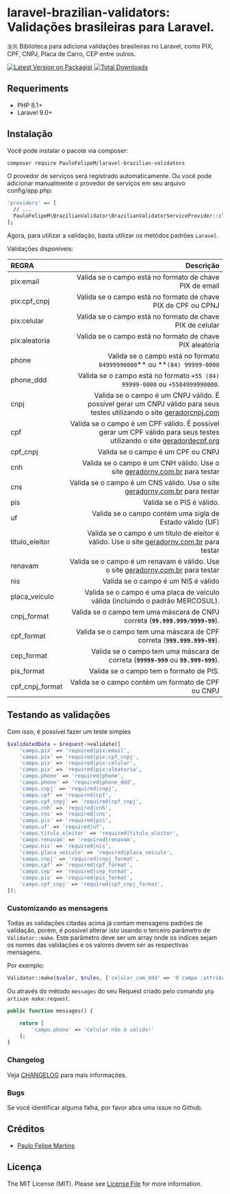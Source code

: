 # laravel-brazilian-validators: Validações brasileiras para Laravel.

:brazil: Biblioteca para adiciona validações brasileiras no Laravel, como PIX, CPF, CNPJ, Placa de Carro, CEP entre outros.

[![Latest Version on Packagist](https://img.shields.io/badge/packagist-1.0.0-blue)](https://packagist.org/packages/paulofelipem/laravel-brazilian-validators)
[![Total Downloads](https://img.shields.io/packagist/dt/PauloFelipeM/laravel-brazilian-validators)](https://packagist.org/packages/paulofelipem/laravel-brazilian-validators)

## Requeriments

- PHP 8.1+
- Laravel 9.0+

## Instalação

Você pode instalar o pacote via composer:

```bash
composer require PauloFelipeM/laravel-brazilian-validators
```

O provedor de serviços será registrado automaticamente. Ou você pode adicionar manualmente o provedor de serviços em seu
arquivo config/app.php:

```bash
'providers' => [
  // ...
  PauloFelipeM\BrazilianValidator\BrazilianValidatorServiceProvider::class,
];
```

Agora, para utilizar a validação, basta utilizar os metódos padrões `Laravel`.

Validações disponíveis:

| REGRA           |                                                                                                                                             Descrição |
|:----------------|------------------------------------------------------------------------------------------------------------------------------------------------------:|
| pix:email       |                                                                                               Valida se o campo está no formato de chave PIX de email |
| pix:cpf_cnpj    |                                                                                         Valida se o campo está no formato de chave PIX de CPF ou CPNJ |
| pix:celular     |                                                                                             Valida se o campo está no formato de chave PIX de celular |
| pix:aleatoria   |                                                                                              Valida se o campo está no formato de chave PIX aleatória |
| phone           |                                                                              Valida se o campo está no formato `84999990000`** ou **`(84) 99999-0000` |
| phone_ddd       |                                                                          Valida se o campo está no formato `+55 (84) 99999-0000` ou `+5584999990000`. |
| cnpj            | Valida se o campo é um CNPJ válido. É possível gerar um CNPJ válido para seus testes utilizando o site [geradorcnpj.com](http://www.geradorcnpj.com/) |
| cpf             |      Valida se o campo é um CPF válido. É possível gerar um CPF válido para seus testes utilizando o site [geradordecpf.org](http://geradordecpf.org) |
| cpf_cnpj        |                                                                                                                    Valida se o campo é um CPF ou CNPJ |
| cnh             |                                   Valida se o campo é um CNH válido. Use o site [geradornv.com.br](https://geradornv.com.br/gerador-cnh/) para testar |
| cns             |                                   Valida se o campo é um CNS válido. Use o site [geradornv.com.br](https://geradornv.com.br/gerador-cns/) para testar |
| pis             |                                                                                                                             Valida se o PIS é válido. |
| uf              |                                                                                              Valida se o campo contém uma sigla de Estado válido (UF) |
| titulo_eleitor  |        Valida se o campo é um título de eleitor é válido. Use o site [geradornv.com.br](https://geradornv.com.br/gerador-titulo-eleitor/) para testar |
| renavam         |                         Valida se o campo é um renavam é válido. Use o site [geradornv.com.br](https://geradornv.com.br/gerador-renavam/) para testar |
| nis             |                                                                                                                   Valida se o campo é um NIS é válido |
| placa_veiculo   |                                                                        Valida se o campo é uma placa de veículo válida (incluindo o padrão MERCOSUL). |
| cnpj_format     |                                                                         Valida se o campo tem uma máscara de CNPJ correta (**`99.999.999/9999-99`**). |
| cpf_format      |                                                                              Valida se o campo tem uma máscara de CPF correta (**`999.999.999-99`**). |
| cep_format      |                                                                   Valida se o campo tem uma máscara de correta (**`99999-999`** ou **`99.999-999`**). |
| pis_format      |                                                                                                               Valida se o campo tem o formato de PIS. |
| cpf_cnpj_format |                                                                                                    Valida se o campo contém um formato de CPF ou CNPJ |

## Testando as validações

Com isso, é possível fazer um teste simples

```php
$validatedData = $request->validate([
    'campo.pix' => 'required|pix:email',
    'campo.pix' => 'required|pix:cpf_cnpj',
    'campo.pix' => 'required|pix:celular',
    'campo.pix' => 'required|pix:aleatoria',
    'campo.phone' => 'required|phone',
    'campo.phone' => 'required|phone_ddd',
    'campo.cnpj' => 'required|cnpj',
    'campo.cpf' => 'required|cpf',
    'campo.cpf_cnpj' => 'required|cpf_cnpj',
    'campo.cnh' => 'required|cnh',
    'campo.cns' => 'required|cns',
    'campo.pis' => 'required|pis',
    'campo.uf' => 'required|uf',
    'campo.titulo_eleitor' => 'required|titulo_eleitor',
    'campo.renavam' => 'required|renavam',
    'campo.nis' => 'required|nis',
    'campo.placa_veiculo' => 'required|placa_veiculo',
    'campo.cnpj' => 'required|cnpj_format',
    'campo.cpf' => 'required|cpf_format',
    'campo.cep' => 'required|cep_format',
    'campo.pis' => 'required|pis_format',
    'campo.cpf_cnpj' => 'required|cpf_cnpj_format',
]);
```

### Customizando as mensagens

Todas as validações citadas acima já contam mensagens padrões de validação, porém, é possível alterar isto usando o
terceiro parâmetro de `Validator::make`. Este parâmetro deve ser um array onde os índices sejam os nomes das validações
e os valores devem ser as respectivas mensagens.

Por exemplo:

```php
Validator::make($valor, $rules, ['celular_com_ddd' => 'O campo :attribute não é um celular'])
```

Ou através do método `messages` do seu Request criado pelo comando `php artisan make:request`.

```php
public function messages() {

    return [
        'campo.phone' => 'Celular não é válido!'
    ];
}
```

### Changelog

Veja [CHANGELOG](CHANGELOG.md) para mais informações.

### Bugs

Se você identificar alguma falha, por favor abra uma issue no Github.

## Créditos

- [Paulo Felipe Martins](https://github.com/PauloFelipeM)

## Licença

The MIT License (MIT). Please see [License File](LICENSE.md) for more information.

